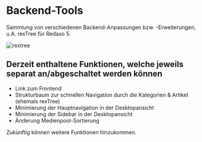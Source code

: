 # Backend-Tools

Sammlung von verschiedenen Backend-Anpassungen bzw. -Erweiterungen, u.A. rexTree für Redaxo 5.

![rextree](https://user-images.githubusercontent.com/4291047/78261347-6cdb1100-74ff-11ea-9c3b-b16eb212a8d3.jpg)

## Derzeit enthaltene Funktionen, welche jeweils separat an/abgeschaltet werden können

- Link zum Frontend
- Strukturbaum zur schnellen Navigation durch die Kategorien & Artikel (ehemals rexTree)
- Minimierung der Hauptnavigation in der Desktopansicht
- Minimierung der Sidebar in der Desktopansicht
- Änderung Medienpool-Sortierung

Zukünftig können weitere Funktionen hinzukommen.